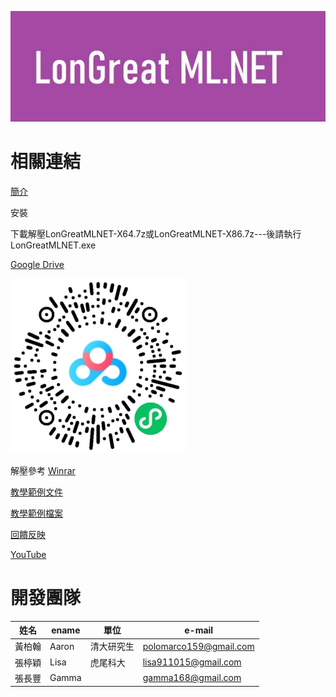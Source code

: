 ![Logo](LMLNET.jpg)

# 相關連結

[簡介](/CHT/Introduction.pdf)

安裝

下載解壓LonGreatMLNET-X64.7z或LonGreatMLNET-X86.7z---後請執行 LonGreatMLNET.exe 

[Google Drive](https://drive.google.com/drive/folders/1OD5pQfMMWH2KqYxNaQeACFvs2F-nMMcJ?usp=sharing)

[![baidu](2dCode.png)](http://baidu.longreat.net)


解壓參考  [Winrar](https://www.win-rar.com/)


[教學範例文件](https://drive.google.com/drive/folders/1XUF5HQbWiac2Z4qwqRIfWqDGCTfffruw?usp=sharing)

[教學範例檔案](/TeachingExample.zip)

[回饋反映](http://fb.longreat.net)

[YouTube](http://youtube.longreat.net)


# 開發團隊

| 姓名  | ename  | 單位 |  e-mail |
| -------|------ | -------|------ |
| 黃柏翰 | Aaron | 清大研究生 | [polomarco159@gmail.com](polomarco159@gmail.com)  |
| 張楟穎 | Lisa | 虎尾科大   | [lisa911015@gmail.com](lisa911015@gmail.com)  |
| 張長豐 | Gamma |    | [gamma168@gmail.com](gamma168@gmail.com)  |
